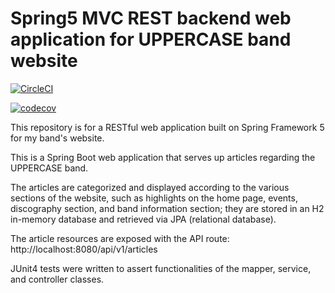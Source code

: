 # Spring5 MVC REST backend web application for UPPERCASE band website


[![CircleCI](https://circleci.com/gh/markdeleon01/spring5_uppercaseband_webapp.svg?style=svg)](https://circleci.com/gh/markdeleon01/spring5_uppercaseband_webapp)

[![codecov](https://codecov.io/gh/markdeleon01/spring5_uppercaseband_webapp/branch/master/graph/badge.svg)](https://codecov.io/gh/markdeleon01/spring5_uppercaseband_webapp)

This repository is for a RESTful web application built on Spring Framework 5 for my band's website.

This is a Spring Boot web application that serves up articles regarding the UPPERCASE band.

The articles are categorized and displayed according to the various sections of the website,
such as highlights on the home page, events, discography section, and band information section;
they are stored in an H2 in-memory database and retrieved via JPA (relational database).

The article resources are exposed with the API route:
http://localhost:8080/api/v1/articles

JUnit4 tests were written to assert functionalities of the mapper, service, and controller classes.